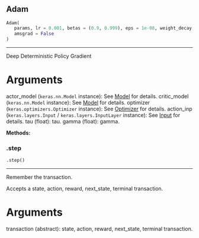#


## Adam
```python 
Adam(
   params, lr = 0.001, betas = (0.9, 0.999), eps = 1e-08, weight_decay = 0,
   amsgrad = False
)
```


---
Deep Deterministic Policy Gradient

# Arguments
actor_model (`keras.nn.Model` instance): See [Model](#) for details.
critic_model (`keras.nn.Model` instance): See [Model](#) for details.
optimizer (`keras.optimizers.Optimizer` instance):
See [Optimizer](#) for details.
action_inp (`keras.layers.Input` / `keras.layers.InputLayer` instance):
See [Input](#) for details.
tau (float): tau.
gamma (float): gamma.


**Methods:**


### .step
```python
.step()
```

---
Remember the transaction.

Accepts a state, action, reward, next_state, terminal transaction.

# Arguments
transaction (abstract): state, action, reward, next_state, terminal transaction.

